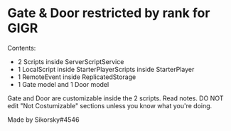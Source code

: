 # Gate & Door restricted by rank for GIGR
Contents:
- 2 Scripts inside ServerScriptService
- 1 LocalScript inside StarterPlayerScripts inside StarterPlayer
- 1 RemoteEvent inside ReplicatedStorage
- 1 Gate model and 1 Door model

Gate and Door are customizable inside the 2 scripts. Read notes. DO NOT edit "Not Costumizable" sections unless you know what you're doing.

Made by Sikorsky#4546
